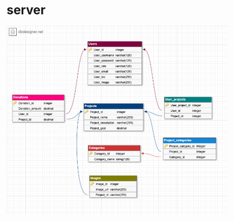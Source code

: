 # server
![alt text](https://github.com/bw-virtualreality-2020/server/blob/main/images/db-schema.png?raw=true)
